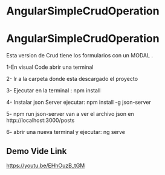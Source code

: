 # AngularSimpleCrudOperation

# AngularSimpleCrudOperation
Esta version de Crud tiene los formularios con un MODAL .

1-En visual Code abrir una terminal 

2- Ir a la carpeta donde esta descargado el proyecto

3- Ejecutar en la terminal : npm install

4- Instalar json Server ejecutar: npm install -g json-server

5- npm run json-server
  van a ver el archivo json en http://localhost:3000/posts
  
6- abrir una nueva terminal y ejecutar: ng serve


## Demo Vide Link
https://youtu.be/EHhOuzB_tGM

